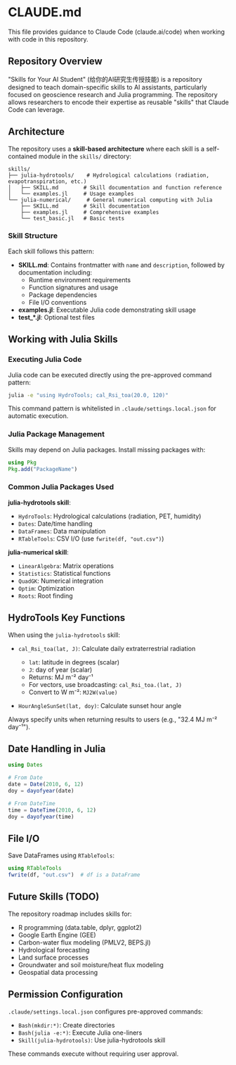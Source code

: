 # CLAUDE.md

This file provides guidance to Claude Code (claude.ai/code) when working with code in this repository.

## Repository Overview

"Skills for Your AI Student" (给你的AI研究生传授技能) is a repository designed to teach domain-specific skills to AI assistants, particularly focused on geoscience research and Julia programming. The repository allows researchers to encode their expertise as reusable "skills" that Claude Code can leverage.

## Architecture

The repository uses a **skill-based architecture** where each skill is a self-contained module in the `skills/` directory:

```
skills/
├── julia-hydrotools/    # Hydrological calculations (radiation, evapotranspiration, etc.)
│   ├── SKILL.md        # Skill documentation and function reference
│   └── examples.jl     # Usage examples
└── julia-numerical/     # General numerical computing with Julia
    ├── SKILL.md        # Skill documentation
    ├── examples.jl     # Comprehensive examples
    └── test_basic.jl   # Basic tests
```

### Skill Structure

Each skill follows this pattern:
- **SKILL.md**: Contains frontmatter with `name` and `description`, followed by documentation including:
  - Runtime environment requirements
  - Function signatures and usage
  - Package dependencies
  - File I/O conventions
- **examples.jl**: Executable Julia code demonstrating skill usage
- **test_*.jl**: Optional test files

## Working with Julia Skills

### Executing Julia Code

Julia code can be executed directly using the pre-approved command pattern:
```bash
julia -e "using HydroTools; cal_Rsi_toa(20.0, 120)"
```

This command pattern is whitelisted in `.claude/settings.local.json` for automatic execution.

### Julia Package Management

Skills may depend on Julia packages. Install missing packages with:
```julia
using Pkg
Pkg.add("PackageName")
```

### Common Julia Packages Used

**julia-hydrotools skill**:
- `HydroTools`: Hydrological calculations (radiation, PET, humidity)
- `Dates`: Date/time handling
- `DataFrames`: Data manipulation
- `RTableTools`: CSV I/O (use `fwrite(df, "out.csv")`)

**julia-numerical skill**:
- `LinearAlgebra`: Matrix operations
- `Statistics`: Statistical functions
- `QuadGK`: Numerical integration
- `Optim`: Optimization
- `Roots`: Root finding

## HydroTools Key Functions

When using the `julia-hydrotools` skill:

- `cal_Rsi_toa(lat, J)`: Calculate daily extraterrestrial radiation
  - `lat`: latitude in degrees (scalar)
  - `J`: day of year (scalar)
  - Returns: MJ m⁻² day⁻¹
  - For vectors, use broadcasting: `cal_Rsi_toa.(lat, J)`
  - Convert to W m⁻²: `MJ2W(value)`

- `HourAngleSunSet(lat, doy)`: Calculate sunset hour angle

Always specify units when returning results to users (e.g., "32.4 MJ m⁻² day⁻¹").

## Date Handling in Julia

```julia
using Dates

# From Date
date = Date(2010, 6, 12)
doy = dayofyear(date)

# From DateTime
time = DateTime(2010, 6, 12)
doy = dayofyear(time)
```

## File I/O

Save DataFrames using `RTableTools`:
```julia
using RTableTools
fwrite(df, "out.csv")  # df is a DataFrame
```

## Future Skills (TODO)

The repository roadmap includes skills for:
- R programming (data.table, dplyr, ggplot2)
- Google Earth Engine (GEE)
- Carbon-water flux modeling (PMLV2, BEPS.jl)
- Hydrological forecasting
- Land surface processes
- Groundwater and soil moisture/heat flux modeling
- Geospatial data processing

## Permission Configuration

`.claude/settings.local.json` configures pre-approved commands:
- `Bash(mkdir:*)`: Create directories
- `Bash(julia -e:*)`: Execute Julia one-liners
- `Skill(julia-hydrotools)`: Use julia-hydrotools skill

These commands execute without requiring user approval.
